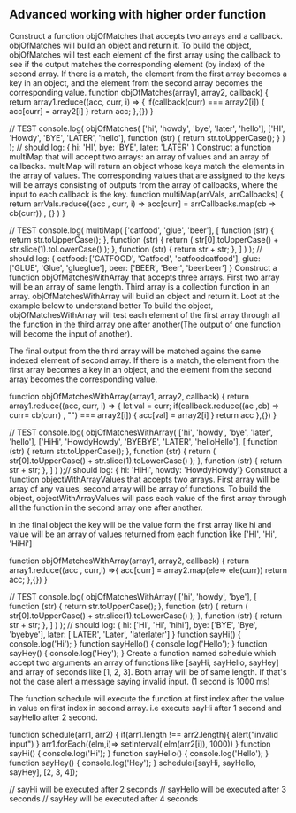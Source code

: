 ## Advanced working with higher order function

Construct a function objOfMatches that accepts two arrays and a callback. objOfMatches will build an object and return it. To build the object, objOfMatches will test each element of the first array using the callback to see if the output matches the corresponding element (by index) of the second array. If there is a match, the element from the first array becomes a key in an object, and the element from the second array becomes the corresponding value.
function objOfMatches(array1, array2, callback) {
  return  array1.reduce((acc, curr, i) => {
   if(callback(curr) === array2[i]) {
     acc[curr] = array2[i]
   }
   return acc;
  },{})
}

// TEST
console.log(
  objOfMatches(
    ['hi', 'howdy', 'bye', 'later', 'hello'],
    ['HI', 'Howdy', 'BYE', 'LATER', 'hello'],
    function (str) {
      return str.toUpperCase();
    }
  )
); // should log: { hi: 'HI', bye: 'BYE', later: 'LATER' }
Construct a function multiMap that will accept two arrays: an array of values and an array of callbacks. multiMap will return an object whose keys match the elements in the array of values. The corresponding values that are assigned to the keys will be arrays consisting of outputs from the array of callbacks, where the input to each callback is the key.
function multiMap(arrVals, arrCallbacks) {
 return  arrVals.reduce((acc , curr, i) => acc[curr] = arrCallbacks.map(cb => cb(curr)) , {} )
}

// TEST
console.log(
  multiMap(
    ['catfood', 'glue', 'beer'],
    [
      function (str) {
        return str.toUpperCase();
      },
      function (str) {
        return (
          str[0].toUpperCase() + str.slice(1).toLowerCase()
        );
      },
      function (str) {
        return str + str;
      },
    ]
  )
); // should log: { catfood: ['CATFOOD', 'Catfood', 'catfoodcatfood'], glue: ['GLUE', 'Glue', 'glueglue'], beer: ['BEER', 'Beer', 'beerbeer'] }
Construct a function objOfMatchesWithArray that accepts three arrays. First two array will be an array of same length. Third array is a collection function in an array. objOfMatchesWithArray will build an object and return it. Loot at the example below to understand better
To build the object, objOfMatchesWithArray will test each element of the first array through all the function in the third array one after another(The output of one function will become the input of another).

The final output from the third array will be matched agains the same indexed element of second array. If there is a match, the element from the first array becomes a key in an object, and the element from the second array becomes the corresponding value.

function objOfMatchesWithArray(array1, array2, callback) {
  return  array1.reduce((acc, curr, i) => {
    let val = curr;
   if(callback.reduce((ac ,cb) => curr= cb(curr)  , "") === array2[i]) {
     acc[val] = array2[i]
   }
    return acc
  },{})
}

// TEST
console.log(
  objOfMatchesWithArray(
    ['hi', 'howdy', 'bye', 'later', 'hello'],
    ['HiHi', 'HowdyHowdy', 'BYEBYE', 'LATER', 'helloHello'],
    [
      function (str) {
        return str.toUpperCase();
      },
      function (str) {
        return (
          str[0].toUpperCase() + str.slice(1).toLowerCase()
        );
      },
      function (str) {
        return str + str;
      },
    ]
  )
);// should log: { hi: 'HiHi', howdy: 'HowdyHowdy'}
Construct a function objectWithArrayValues that accepts two arrays. First array will be array of any values, second array will be array of functions.
To build the object, objectWithArrayValues will pass each value of the first array through all the function in the second array one after another.

In the final object the key will be the value form the first array like hi and value will be an array of values returned from each function like ['HI', 'Hi', 'HiHi']

function objOfMatchesWithArray(array1, array2, callback) {
  return array1.reduce((acc , curr,i) =>{
    acc[curr] = array2.map(ele=> ele(curr))
    return acc;
  },{})
}

// TEST
console.log(
  objOfMatchesWithArray(
    ['hi', 'howdy', 'bye'],
    [
      function (str) {
        return str.toUpperCase();
      },
      function (str) {
        return (
          str[0].toUpperCase() + str.slice(1).toLowerCase()
        );
      },
      function (str) {
        return str + str;
      },
    ]
  )
); // should log: { hi: ['HI', 'Hi', 'hihi'], bye: ['BYE', 'Bye', 'byebye'], later: ['LATER', 'Later', 'laterlater'] }
function sayHi() {
  console.log('Hi');
}
function sayHello() {
  console.log('Hello');
}
function sayHey() {
  console.log('Hey');
}
Create a function named schedule which accept two arguments an array of functions like [sayHi, sayHello, sayHey] and array of seconds like [1, 2, 3]. Both array will be of same length. If that's not the case alert a message saying invalid input. (1 second is 1000 ms)

The function schedule will execute the function at first index after the value in value on first index in second array. i.e execute sayHi after 1 second and sayHello after 2 second.

function schedule(arr1, arr2) {
  if(arr1.length !== arr2.length){
    alert("invalid input")
  }
  arr1.forEach((elm,i)=> setInterval( elm(arr2[i]), 1000))
}
function sayHi() {
  console.log('Hi');
}
function sayHello() {
  console.log('Hello');
}
function sayHey() {
  console.log('Hey');
}
schedule([sayHi, sayHello, sayHey], [2, 3, 4]);

// sayHi will be executed after 2 seconds
// sayHello will be executed after 3 seconds
// sayHey will be executed after 4 seconds
